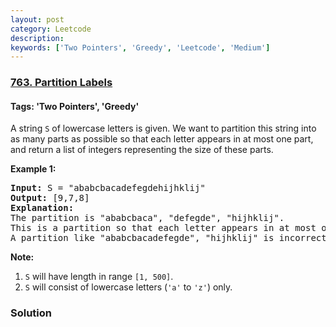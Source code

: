 ```yaml
---
layout: post
category: Leetcode
description: 
keywords: ['Two Pointers', 'Greedy', 'Leetcode', 'Medium']
---
```

### [763. Partition Labels](https://leetcode.com/problems/partition-labels)

#### Tags: 'Two Pointers', 'Greedy'

<div class="content__u3I1 question-content__JfgR"><div><p>
A string <code>S</code> of lowercase letters is given.  We want to partition this string into as many parts as possible so that each letter appears in at most one part, and return a list of integers representing the size of these parts.
</p><p>
</p><p><b>Example 1:</b><br/>
</p><pre><b>Input:</b> S = "ababcbacadefegdehijhklij"
<b>Output:</b> [9,7,8]
<b>Explanation:</b>
The partition is "ababcbaca", "defegde", "hijhklij".
This is a partition so that each letter appears in at most one part.
A partition like "ababcbacadefegde", "hijhklij" is incorrect, because it splits S into less parts.
</pre>
<p></p>
<p><b>Note:</b><br/></p><ol>
<li><code>S</code> will have length in range <code>[1, 500]</code>.</li>
<li><code>S</code> will consist of lowercase letters (<code>'a'</code> to <code>'z'</code>) only.</li>
</ol><p></p></div></div>

### Solution
